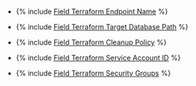 * {% include [Field Terraform Endpoint Name](../../fields/ydb/terraform/endpoint-name.md) %}

* {% include [Field Terraform Target Database Path](../../fields/ydb/terraform/target-db-path.md) %}

* {% include [Field Terraform Cleanup Policy](../../fields/ydb/terraform/cleanup-policy.md) %}

* {% include [Field Terraform Service Account ID](../../fields/ydb/terraform/service-account-id.md) %}

* {% include [Field Terraform Security Groups](../../fields/ydb/terraform/security-groups.md) %}
